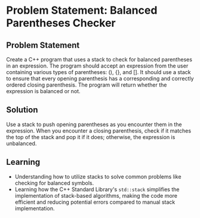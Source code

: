 
# Problem Statement: Balanced Parentheses Checker

## Problem Statement
Create a C++ program that uses a stack to check for balanced parentheses in an expression. The program should accept an expression from the user containing various types of parentheses: (), {}, and []. It should use a stack to ensure that every opening parenthesis has a corresponding and correctly ordered closing parenthesis. The program will return whether the expression is balanced or not.

## Solution
Use a stack to push opening parentheses as you encounter them in the expression. When you encounter a closing parenthesis, check if it matches the top of the stack and pop it if it does; otherwise, the expression is unbalanced.

## Learning
- Understanding how to utilize stacks to solve common problems like checking for balanced symbols.
- Learning how the C++ Standard Library's `std::stack` simplifies the implementation of stack-based algorithms, making the code more efficient and reducing potential errors compared to manual stack implementation.
